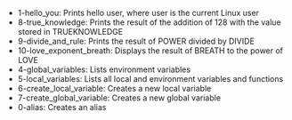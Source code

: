 * 1-hello_you: Prints hello user, where user is the current Linux user
* 8-true_knowledge: Prints the result of the addition of 128 with the value stored in TRUEKNOWLEDGE
* 9-divide_and_rule: Prints the result of POWER divided by DIVIDE
* 10-love_exponent_breath: Displays the result of BREATH to the power of LOVE
* 4-global_variables: Lists environment variables
* 5-local_variables: Lists all local and environment variables and functions
* 6-create_local_variable: Creates a new local variable
* 7-create_global_variable: Creates a new global variable
* 0-alias: Creates an alias
